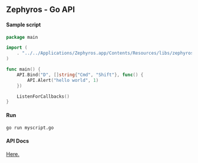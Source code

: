 ## Zephyros - Go API

#### Sample script

```go
package main

import (
	. "../../Applications/Zephyros.app/Contents/Resources/libs/zephyros_go"
)

func main() {
	API.Bind("D", []string{"Cmd", "Shift"}, func() {
		API.Alert("hello world", 1)
	})

	ListenForCallbacks()
}
```

#### Run

```bash
go run myscript.go
```

#### API Docs

[Here.](http://godoc.org/github.com/sdegutis/zephyros/libs/zephyros_go)
